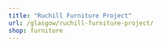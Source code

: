 ```yaml
---
title: "Ruchill Furniture Project"
url: /glasgow/ruchill-furniture-project/
shop: furniture
---
```

